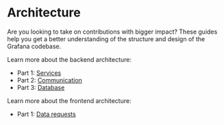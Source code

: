 # Architecture

Are you looking to take on contributions with bigger impact? These guides help you get a better understanding of the structure and design of the Grafana codebase.

Learn more about the backend architecture:

- Part 1: [Services](backend/services.md)
- Part 2: [Communication](backend/communication.md)
- Part 3: [Database](backend/database.md)

Learn more about the frontend architecture:

- Part 1: [Data requests](frontend-data-requests.md)
